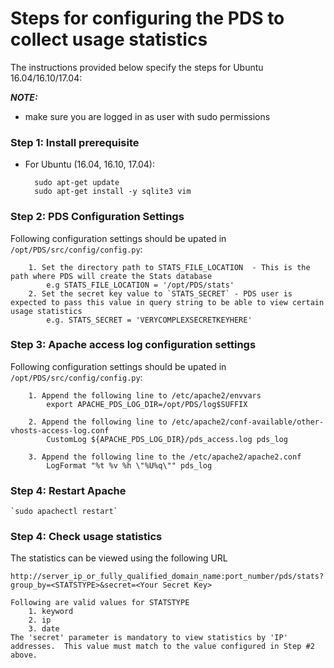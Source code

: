 # Steps for configuring the PDS to collect usage statistics

The instructions provided below specify the steps for Ubuntu 16.04/16.10/17.04:

_**NOTE:**_
* make sure you are logged in as user with sudo permissions

### Step 1: Install prerequisite

* For Ubuntu (16.04, 16.10, 17.04):

        sudo apt-get update
        sudo apt-get install -y sqlite3 vim

###  Step 2: PDS Configuration Settings
Following configuration settings should be upated in `/opt/PDS/src/config/config.py`:

        1. Set the directory path to STATS_FILE_LOCATION  - This is the path where PDS will create the Stats database
            e.g STATS_FILE_LOCATION = '/opt/PDS/stats'
        2. Set the secret key value to `STATS_SECRET` - PDS user is expected to pass this value in query string to be able to view certain usage statistics
            e.g. STATS_SECRET = 'VERYCOMPLEXSECRETKEYHERE'

###  Step 3: Apache access log configuration settings
Following configuration settings should be upated in `/opt/PDS/src/config/config.py`:

        1. Append the following line to /etc/apache2/envvars
            export APACHE_PDS_LOG_DIR=/opt/PDS/log$SUFFIX
            
        2. Append the following line to /etc/apache2/conf-available/other-vhosts-access-log.conf
            CustomLog ${APACHE_PDS_LOG_DIR}/pds_access.log pds_log

        3. Append the following line to the /etc/apache2/apache2.conf
            LogFormat "%t %v %h \"%U%q\"" pds_log
        
###  Step 4: Restart Apache
    `sudo apachectl restart`
    

###  Step 4: Check usage statistics
The statistics can be viewed using the following URL

    http://server_ip_or_fully_qualified_domain_name:port_number/pds/stats?group_by=<STATSTYPE>&secret=<Your Secret Key>
    
    Following are valid values for STATSTYPE
        1. keyword
        2. ip
        3. date
    The 'secret' parameter is mandatory to view statistics by 'IP' addresses.  This value must match to the value configured in Step #2 above.
